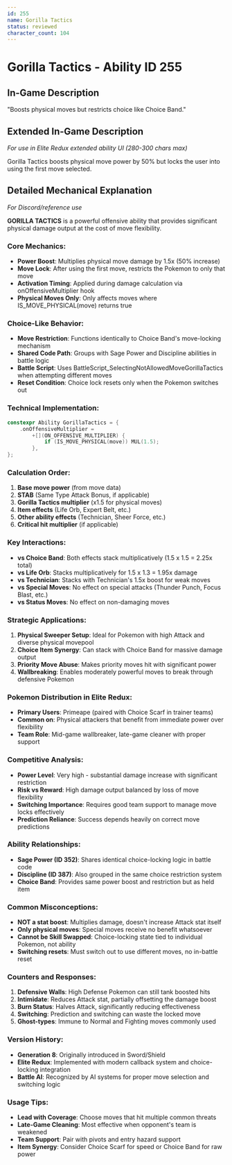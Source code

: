 ```yaml
---
id: 255
name: Gorilla Tactics
status: reviewed
character_count: 104
---
```


# Gorilla Tactics - Ability ID 255

## In-Game Description
"Boosts physical moves but restricts choice like Choice Band."

## Extended In-Game Description
*For use in Elite Redux extended ability UI (280-300 chars max)*

Gorilla Tactics boosts physical move power by 50% but locks the user into using the first move selected. 

## Detailed Mechanical Explanation
*For Discord/reference use*

**GORILLA TACTICS** is a powerful offensive ability that provides significant physical damage output at the cost of move flexibility.

### Core Mechanics:
- **Power Boost**: Multiplies physical move damage by 1.5x (50% increase)
- **Move Lock**: After using the first move, restricts the Pokemon to only that move
- **Activation Timing**: Applied during damage calculation via onOffensiveMultiplier hook
- **Physical Moves Only**: Only affects moves where IS_MOVE_PHYSICAL(move) returns true

### Choice-Like Behavior:
- **Move Restriction**: Functions identically to Choice Band's move-locking mechanism
- **Shared Code Path**: Groups with Sage Power and Discipline abilities in battle logic
- **Battle Script**: Uses BattleScript_SelectingNotAllowedMoveGorillaTactics when attempting different moves
- **Reset Condition**: Choice lock resets only when the Pokemon switches out

### Technical Implementation:
```c
constexpr Ability GorillaTactics = {
    .onOffensiveMultiplier =
        +[](ON_OFFENSIVE_MULTIPLIER) {
            if (IS_MOVE_PHYSICAL(move)) MUL(1.5);
        },
};
```

### Calculation Order:
1. **Base move power** (from move data)
2. **STAB** (Same Type Attack Bonus, if applicable)
3. **Gorilla Tactics multiplier** (x1.5 for physical moves)
4. **Item effects** (Life Orb, Expert Belt, etc.)
5. **Other ability effects** (Technician, Sheer Force, etc.)
6. **Critical hit multiplier** (if applicable)

### Key Interactions:
- **vs Choice Band**: Both effects stack multiplicatively (1.5 x 1.5 = 2.25x total)
- **vs Life Orb**: Stacks multiplicatively for 1.5 x 1.3 = 1.95x damage
- **vs Technician**: Stacks with Technician's 1.5x boost for weak moves
- **vs Special Moves**: No effect on special attacks (Thunder Punch, Focus Blast, etc.)
- **vs Status Moves**: No effect on non-damaging moves

### Strategic Applications:
1. **Physical Sweeper Setup**: Ideal for Pokemon with high Attack and diverse physical movepool
2. **Choice Item Synergy**: Can stack with Choice Band for massive damage output
3. **Priority Move Abuse**: Makes priority moves hit with significant power
4. **Wallbreaking**: Enables moderately powerful moves to break through defensive Pokemon

### Pokemon Distribution in Elite Redux:
- **Primary Users**: Primeape (paired with Choice Scarf in trainer teams)
- **Common on**: Physical attackers that benefit from immediate power over flexibility
- **Team Role**: Mid-game wallbreaker, late-game cleaner with proper support

### Competitive Analysis:
- **Power Level**: Very high - substantial damage increase with significant restriction
- **Risk vs Reward**: High damage output balanced by loss of move flexibility
- **Switching Importance**: Requires good team support to manage move locks effectively
- **Prediction Reliance**: Success depends heavily on correct move predictions

### Ability Relationships:
- **Sage Power (ID 352)**: Shares identical choice-locking logic in battle code
- **Discipline (ID 387)**: Also grouped in the same choice restriction system
- **Choice Band**: Provides same power boost and restriction but as held item

### Common Misconceptions:
- **NOT a stat boost**: Multiplies damage, doesn't increase Attack stat itself
- **Only physical moves**: Special moves receive no benefit whatsoever
- **Cannot be Skill Swapped**: Choice-locking state tied to individual Pokemon, not ability
- **Switching resets**: Must switch out to use different moves, no in-battle reset

### Counters and Responses:
1. **Defensive Walls**: High Defense Pokemon can still tank boosted hits
2. **Intimidate**: Reduces Attack stat, partially offsetting the damage boost
3. **Burn Status**: Halves Attack, significantly reducing effectiveness
4. **Switching**: Prediction and switching can waste the locked move
5. **Ghost-types**: Immune to Normal and Fighting moves commonly used

### Version History:
- **Generation 8**: Originally introduced in Sword/Shield
- **Elite Redux**: Implemented with modern callback system and choice-locking integration
- **Battle AI**: Recognized by AI systems for proper move selection and switching logic

### Usage Tips:
- **Lead with Coverage**: Choose moves that hit multiple common threats
- **Late-Game Cleaning**: Most effective when opponent's team is weakened
- **Team Support**: Pair with pivots and entry hazard support
- **Item Synergy**: Consider Choice Scarf for speed or Choice Band for raw power